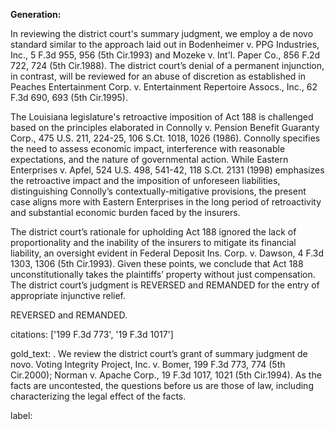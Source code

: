 **Generation:**

In reviewing the district court's summary judgment, we employ a de novo standard similar to the approach laid out in Bodenheimer v. PPG Industries, Inc., 5 F.3d 955, 956 (5th Cir.1993) and Mozeke v. Int'l. Paper Co., 856 F.2d 722, 724 (5th Cir.1988). The district court’s denial of a permanent injunction, in contrast, will be reviewed for an abuse of discretion as established in Peaches Entertainment Corp. v. Entertainment Repertoire Assocs., Inc., 62 F.3d 690, 693 (5th Cir.1995).

The Louisiana legislature's retroactive imposition of Act 188 is challenged based on the principles elaborated in Connolly v. Pension Benefit Guaranty Corp., 475 U.S. 211, 224-25, 106 S.Ct. 1018, 1026 (1986). Connolly specifies the need to assess economic impact, interference with reasonable expectations, and the nature of governmental action. While Eastern Enterprises v. Apfel, 524 U.S. 498, 541-42, 118 S.Ct. 2131 (1998) emphasizes the retroactive impact and the imposition of unforeseen liabilities, distinguishing Connolly’s contextually-mitigative provisions, the present case aligns more with Eastern Enterprises in the long period of retroactivity and substantial economic burden faced by the insurers.

The district court’s rationale for upholding Act 188 ignored the lack of proportionality and the inability of the insurers to mitigate its financial liability, an oversight evident in Federal Deposit Ins. Corp. v. Dawson, 4 F.3d 1303, 1306 (5th Cir.1993). Given these points, we conclude that Act 188 unconstitutionally takes the plaintiffs’ property without just compensation. The district court’s judgment is REVERSED and REMANDED for the entry of appropriate injunctive relief.

REVERSED and REMANDED.

citations: ['199 F.3d 773', '19 F.3d 1017']

gold_text: . We review the district court’s grant of summary judgment de novo. Voting Integrity Project, Inc. v. Bomer, 199 F.3d 773, 774 (5th Cir.2000); Norman v. Apache Corp., 19 F.3d 1017, 1021 (5th Cir.1994). As the facts are uncontested, the questions before us are those of law, including characterizing the legal effect of the facts.

label: 